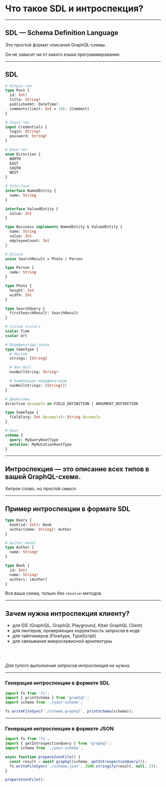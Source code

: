 # Что такое SDL и интроспекция?

-----

## SDL — Schema Definition Language

Это простой формат описания GraphQL-схемы.

Он не зависит ни от какого языка программирования.

-----

## SDL

```graphql
# Output-тип
type Post {
  id: Int!
  title: String!
  publishedAt: DateTime!
  comments(limit: Int = 10): [Comment]
}

# Input-тип
input Credentials {
  login: String!
  password: String!
}

# Enum-тип
enum Direction {
  NORTH
  EAST
  SOUTH
  WEST
}

# Interface
interface NamedEntity {
  name: String
}

interface ValuedEntity {
  value: Int
}

type Business implements NamedEntity & ValuedEntity {
  name: String
  value: Int
  employeeCount: Int
}

# Unions
union SearchResult = Photo | Person

type Person {
  name: String
}

type Photo {
  height: Int
  width: Int
}

type SearchQuery {
  firstSearchResult: SearchResult
}

# Custom scalars
scalar Time
scalar Url

# Модификаторы типов
type SomeType {
  # Массив
  strings: [String]

  # Non-Null
  nonNullString: String!

  # Комбинация модификаторов
  nonNullStrings: [String!]!
}

# Директивы
directive @example on FIELD_DEFINITION | ARGUMENT_DEFINITION

type SomeType {
  field(arg: Int @example): String @example
}

# Root
schema {
  query: MyQueryRootType
  mutation: MyMutationRootType
}

```

<span class="fragment" data-code-focus="1-7" />
<span class="fragment" data-code-focus="9-13" />
<span class="fragment" data-code-focus="15-21" />
<span class="fragment" data-code-focus="23-36" />
<span class="fragment" data-code-focus="38-52" />
<span class="fragment" data-code-focus="54-56" />
<span class="fragment" data-code-focus="58-68" />
<span class="fragment" data-code-focus="70-75" />
<span class="fragment" data-code-focus="77-81" />

-----

## Интроспекция — это описание всех типов в вашей GraphQL-схеме.

Хитрое слово, но простой смысл.

-----

## Пример интроспекции в формате SDL

```graphql
type Query {
  book(id: Int): Book
  author(name: String): Author
}

# Author model
type Author {
  name: String!
}

type Book {
  id: Int!
  name: String!
  authors: [Author]
}

```

Вся ваша схема, только без `resolve`-методов.

-----

## Зачем нужна интроспекция клиенту?

- для IDE (GraphiQL, GraphQL Playground, Altair GraphQL Client)
- для линтеров, проверяющих корректность запросов в коде
- для тайпчекеров (Flowtype, TypeScript)
- для связывания микросервисной архитектуры

<br />
<br />

*Для тупого выполнения запросов интроспекция не нужна.*

-----

### Генерация интроспекции в формате SDL

```js
import fs from 'fs';
import { printSchema } from 'graphql';
import schema from './your-schema';

fs.writeFileSync('./schema.graphql', printSchema(schema));

```

-----

### Генерация интроспекции в формате JSON

```js
import fs from 'fs';
import { getIntrospectionQuery } from 'graphql';
import schema from './your-schema';

async function prepareJsonFile() {
  const result = await graphql(schema, getIntrospectionQuery());
  fs.writeFileSync('./schema.json', JSON.stringify(result, null, 2));
}

prepareJsonFile();

```
